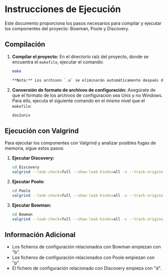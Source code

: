 # Instrucciones de Ejecución

Este documento proporciona los pasos necesarios para compilar y ejecutar los componentes del proyecto: Bowman, Poole y Discovery.

## Compilación

1. **Compilar el proyecto:**
   En el directorio raíz del proyecto, donde se encuentra el `makefile`, ejecutar el comando:
    ```bash
   make

   **Nota:** Los archivos `.o` se eliminarán automáticamente después de la compilación.

2. **Conversión de formato de archivos de configuración:**
Asegúrate de que el formato de los archivos de configuración sea Unix y no Windows. Para ello, ejecuta el siguiente comando en el mismo nivel que el `makefile`:
    ```bash
   dos2unix

## Ejecución con Valgrind

Para ejecutar los componentes con Valgrind y analizar posibles fugas de memoria, sigue estos pasos:

1. **Ejecutar Discovery:**
    ```bash
    cd Discovery
    valgrind --leak-check=full --show-leak-kinds=all -s --track-origins=yes ./discovery ../d.dat

2. **Ejecutar Poole:**
    ```bash
    cd Poole
    valgrind --leak-check=full --show-leak-kinds=all -s --track-origins=yes ./poole ../p.dat

3. **Ejecutar Bowman:**
    ```bash
    cd Bowman
    valgrind --leak-check=full --show-leak-kinds=all -s --track-origins=yes ./bowman ../b.dat

## Información Adicional

- Los ficheros de configuración relacionados con Bowman empiezan con "b".
- Los ficheros de configuración relacionados con Poole empiezan con "p".
- El fichero de configuración relacionado con Discovery empieza con "d".